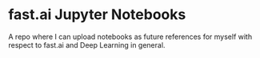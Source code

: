 # fast.ai Jupyter Notebooks
A repo where I can upload notebooks as future references for myself with respect to fast.ai and Deep Learning in general.

